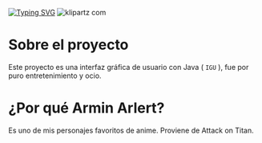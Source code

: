  [![Typing SVG](https://readme-typing-svg.herokuapp.com?font=lucida+sans&color=E0E6F7&size=26&lines=ARMIN+ARLERT)](https://git.io/typing-svg)
![klipartz com](https://user-images.githubusercontent.com/83146564/133360078-300e11a9-45a9-47de-b4f3-72dca80b5c3b.png)

# Sobre el proyecto
Este proyecto es una interfaz gráfica de usuario con Java ( `IGU` ), fue por puro entretenimiento y ocio.

# ¿Por qué Armin Arlert?
Es uno de mis personajes favoritos de anime. Proviene de Attack on Titan. 
